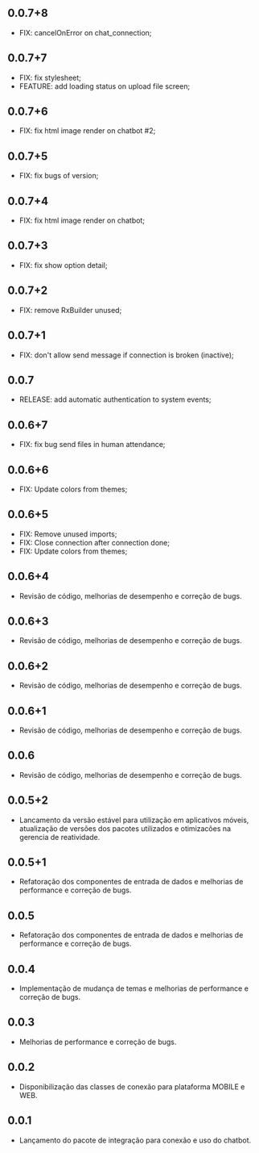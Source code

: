 ## 0.0.7+8

* FIX: cancelOnError on chat_connection;

## 0.0.7+7

* FIX: fix stylesheet;
* FEATURE: add loading status on upload file screen;

## 0.0.7+6

* FIX: fix html image render on chatbot #2;

## 0.0.7+5

* FIX: fix bugs of version;

## 0.0.7+4

* FIX: fix html image render on chatbot;

## 0.0.7+3

* FIX: fix show option detail;

## 0.0.7+2

* FIX: remove RxBuilder unused;

## 0.0.7+1

* FIX: don't allow send message if connection is broken (inactive);

## 0.0.7

* RELEASE: add automatic authentication to system events;

## 0.0.6+7

* FIX: fix bug send files in human attendance;

## 0.0.6+6

* FIX: Update colors from themes;

## 0.0.6+5

* FIX: Remove unused imports;
* FIX: Close connection after connection done;
* FIX: Update colors from themes;

## 0.0.6+4

* Revisão de código, melhorias de desempenho e correção de bugs.

## 0.0.6+3

* Revisão de código, melhorias de desempenho e correção de bugs.

## 0.0.6+2

* Revisão de código, melhorias de desempenho e correção de bugs.

## 0.0.6+1

* Revisão de código, melhorias de desempenho e correção de bugs.

## 0.0.6

* Revisão de código, melhorias de desempenho e correção de bugs.

## 0.0.5+2

* Lancamento da versão estável para utilização em aplicativos móveis, atualização de versões dos pacotes utilizados e otimizacões na gerencia de reatividade.

## 0.0.5+1

* Refatoração dos componentes de entrada de dados e melhorias de performance e correção de bugs.

## 0.0.5

* Refatoração dos componentes de entrada de dados e melhorias de performance e correção de bugs.

## 0.0.4

* Implementação de mudança de temas e melhorias de performance e correção de bugs.

## 0.0.3

* Melhorias de performance e correção de bugs.

## 0.0.2

* Disponibilização das classes de conexão para plataforma MOBILE e WEB.

## 0.0.1

* Lançamento do pacote de integração para conexão e uso do chatbot.

